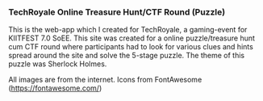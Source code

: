 ### TechRoyale Online Treasure Hunt/CTF Round (Puzzle)

This is the web-app which I created for TechRoyale, a gaming-event for KIITFEST 7.0 SoEE. This site was created for a online puzzle/treasure hunt cum CTF round where participants had to look for various clues and hints spread around the site and solve the 5-stage puzzle. The theme of this puzzle was Sherlock Holmes.

All images are from the internet.
Icons from FontAwesome (https://fontawesome.com/)
